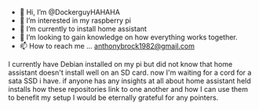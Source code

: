 - 👋 Hi, I’m @DockerguyHAHAHA
- 👀 I’m interested in my raspberry pi
- 🌱 I’m currently to install home assistant 
- 💞️ I’m looking to gain knowledge on how everything works together.
- 📫 How to reach me ... anthonybrock1982@gmail.com

<!---
DockerguyHAHAHA/DockerguyHAHAHA is a ✨ special ✨ repository because its `README.md` (this file) appears on your GitHub profile.
You can click the Preview link to take a look at your changes.
--->
I currently have Debian installed on my pi but did not know that home assistant doesn't install well on an SD card. now I'm waiting for a cord for a sata SSD i have. if anyone has any insights at all about home assistant held installs how these repositories link to one another and how I can use them to benefit my setup I would be eternally grateful for any pointers.
